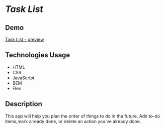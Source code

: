 # *Task List*
## **Demo** 
[Task List - preview](https://piotr-kiczkajlo.github.io/task-list/)
## **Technologies Usage**
- HTML
- CSS
- JavaScript
- BEM
- Flex

## **Description**
This app will help you plan the order of things to do in the future. Add to-do items,mark already done, or delete an action you've already done.